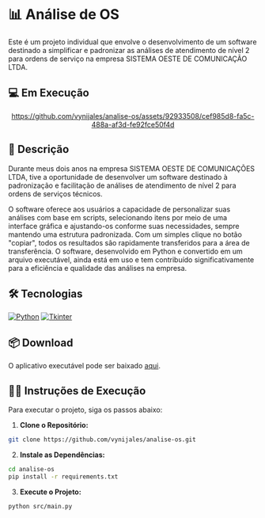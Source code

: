 # 📊 Análise de OS

Este é um projeto individual que envolve o desenvolvimento de um software destinado a simplificar e padronizar as análises de atendimento de nível 2 para ordens de serviço na empresa SISTEMA OESTE DE COMUNICAÇÃO LTDA.

## 💻 Em Execução

<div align="center">

https://github.com/vynijales/analise-os/assets/92933508/cef985d8-fa5c-488a-af3d-fe92fce50f4d

</div>


## 🚀 Descrição 
Durante meus dois anos na empresa SISTEMA OESTE DE COMUNICAÇÕES LTDA, tive a oportunidade de desenvolver um software destinado à padronização e facilitação
de análises de atendimento de nível 2 para ordens de serviços técnicos.

O software oferece aos usuários a capacidade de personalizar suas análises com base em scripts,
selecionando itens por meio de uma interface gráfica e ajustando-os conforme suas necessidades,
sempre mantendo uma estrutura padronizada. Com um simples clique no botão "copiar", todos os resultados
são rapidamente transferidos para a área de transferência. O software, desenvolvido em Python e convertido
em um arquivo executável, ainda está em uso e tem contribuído significativamente para a eficiência e
qualidade das análises na empresa.


## 🛠️ Tecnologias

[![Python](https://img.shields.io/badge/https%3A%2F%2Fimg.shields.io%2Fbadge%2FPython-v3.12.0-blue?style=flat&logo=python&logoColor=ffdd54&label=Python&labelColor=3670A0&color=gray&cacheSeconds=https%3A%2F%2Fpython.org)](https://www.python.org/)
[![Tkinter](https://img.shields.io/badge/any_text-5.1.2-blue?style=flat-square&logo=python&logoColor=yellow&label=customTkinter&labelColor=gray&color=gray)](https://github.com/TomSchimansky/CustomTkinter)


## 📦 Download
O aplicativo executável pode ser baixado [aqui]([https://drive.google.com/file/d/1NvGtTGdzJjK2Zh-rF-9bub4lJLeP0aoO/view?usp=sharing](https://drive.google.com/file/d/1IAOH5R1WMi3gcNZlaiFaIwHe1rf1TAOl/view?usp=drive_link)).

## 👨‍💻 Instruções de Execução

Para executar o projeto, siga os passos abaixo:

1. **Clone o Repositório:**

```bash
git clone https://github.com/vynijales/analise-os.git
```

2. **Instale as Dependências:**
```bash	
cd analise-os
pip install -r requirements.txt
```

3. **Execute o Projeto:**

```bash
python src/main.py
```
